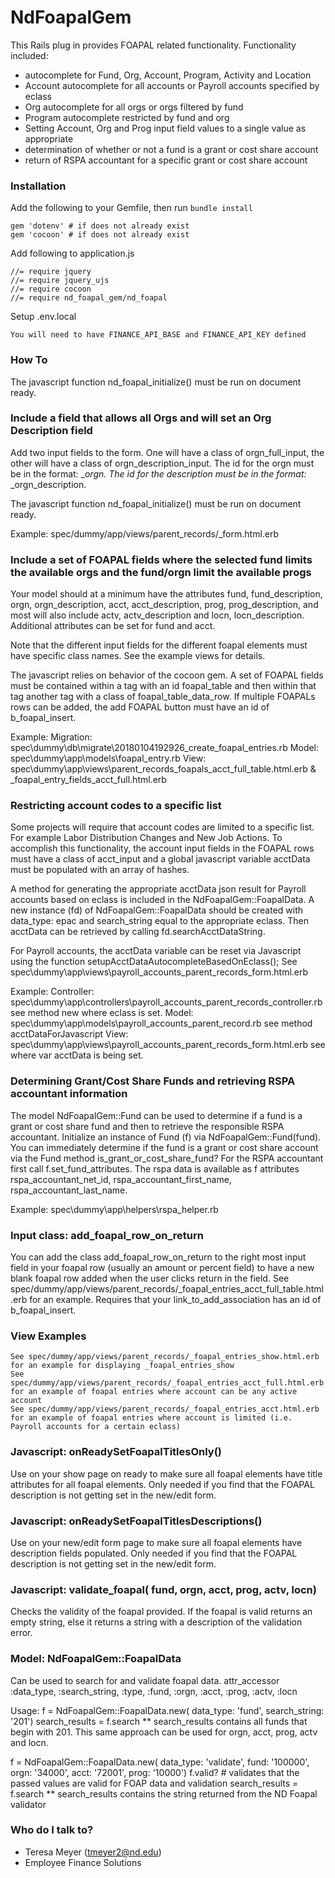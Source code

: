 # NdFoapalGem #

This Rails plug in provides FOAPAL related functionality.  Functionality included:
- autocomplete for Fund, Org, Account, Program, Activity and Location
- Account autocomplete for all accounts or Payroll accounts specified by eclass
- Org autocomplete for all orgs or orgs filtered by fund
- Program autocomplete restricted by fund and org
- Setting Account, Org and Prog input field values to a single value as appropriate
- determination of whether or not a fund is a grant or cost share account
- return of RSPA accountant for a specific grant or cost share account

### Installation ###

Add the following to your Gemfile, then run ```bundle install```
```
gem 'dotenv' # if does not already exist
gem 'cocoon' # if does not already exist
```

Add following to application.js
```
//= require jquery
//= require jquery_ujs
//= require cocoon
//= require nd_foapal_gem/nd_foapal
```

Setup .env.local
```
You will need to have FINANCE_API_BASE and FINANCE_API_KEY defined
```

### How To ###

The javascript function nd_foapal_initialize() must be run on document ready.

### Include a field that allows all Orgs and will set an Org Description field ###
Add two input fields to the form.  One will have a class of orgn_full_input, the other
will have a class of orgn_description_input.  The id for the orgn must be in the format:
<custom text>_<number>_orgn.  The id for the description must be in the format:
<same custom text>_<same number>_orgn_description.

The javascript function nd_foapal_initialize() must be run on document ready.

Example: spec/dummy/app/views/parent_records/_form.html.erb

### Include a set of FOAPAL fields where the selected fund limits the available orgs and the fund/orgn limit the available progs ###
Your model should at a minimum have the attributes fund, fund_description, orgn, orgn_description, acct, acct_description, prog, prog_description,
and most will also include actv, actv_description and locn, locn_description.  Additional attributes can be set for fund and acct.

Note that the different input fields for the different foapal elements must have specific class names.  See the example views for details.

The javascript relies on behavior of the cocoon gem.  A set of FOAPAL fields must be contained within a tag with an id foapal_table and then
within that tag another tag with a class of foapal_table_data_row.  If multiple FOAPALs rows can be added, the add FOAPAL button must have an
id of b_foapal_insert.

Example:
Migration: spec\dummy\db\migrate\20180104192926_create_foapal_entries.rb
Model: spec\dummy\app\models\foapal_entry.rb
View: spec\dummy\app\views\parent_records\_foapals_acct_full_table.html.erb & _foapal_entry_fields_acct_full.html.erb

### Restricting account codes to a specific list ###
Some projects will require that account codes are limited to a specific list.  For example Labor Distribution Changes and New Job Actions.
To accomplish this functionality, the account input fields in the FOAPAL rows must have a class of acct_input and a global javascript variable
acctData must be populated with an array of hashes.

A method for generating the appropriate acctData json result for Payroll accounts based on
eclass is included in the NdFoapalGem::FoapalData.  A new instance (fd) of NdFoapalGem::FoapalData should be created with data_type: epac and
search_string equal to the appropriate eclass.  Then acctData can be retrieved by calling fd.searchAcctDataString.

For Payroll accounts, the acctData variable can be reset via Javascript using the function setupAcctDataAutocompleteBasedOnEclass(<eclass>);
See spec\dummy\app\views\payroll_accounts_parent_records\_form.html.erb

Example:
Controller: spec\dummy\app\controllers\payroll_accounts_parent_records_controller.rb  see method new where eclass is set.
Model: spec\dummy\app\models\payroll_accounts_parent_record.rb  see method acctDataForJavascript
View: spec\dummy\app\views\payroll_accounts_parent_records\_form.html.erb   see where var acctData is being set.

### Determining Grant/Cost Share Funds and retrieving RSPA accountant information ###
The model NdFoapalGem::Fund can be used to determine if a fund is a grant or cost share fund and then to retrieve the responsible RSPA
accountant.  Initialize an instance of Fund (f) via NdFoapalGem::Fund(fund).  You can immediately determine if the fund is a grant or cost share
account via the Fund method is_grant_or_cost_share_fund?  For the RSPA accountant first call f.set_fund_attributes.  The rspa data is available
as f attributes rspa_accountant_net_id, rspa_accountant_first_name, rspa_accountant_last_name.

Example: spec\dummy\app\helpers\rspa_helper.rb

### Input class: add_foapal_row_on_return ###
You can add the class add_foapal_row_on_return to the right most input field in your foapal row (usually an amount or percent field) to have
a new blank foapal row added when the user clicks return in the field.  See spec/dummy/app/views/parent_records/_foapal_entries_acct_full_table.html.erb
for an example.  Requires that your link_to_add_association has an id of b_foapal_insert.


### View Examples ###
```
See spec/dummy/app/views/parent_records/_foapal_entries_show.html.erb for an example for displaying _foapal_entries_show
See spec/dummy/app/views/parent_records/_foapal_entries_acct_full.html.erb for an example of foapal entries where account can be any active account
See spec/dummy/app/views/parent_records/_foapal_entries_acct.html.erb for an example of foapal entries where account is limited (i.e. Payroll accounts for a certain eclass)
```

### Javascript: onReadySetFoapalTitlesOnly() ###
Use on your show page on ready to make sure all foapal elements have title attributes for all foapal elements.  Only needed if you find that the
FOAPAL description is not getting set in the new/edit form.

### Javascript: onReadySetFoapalTitlesDescriptions() ###
Use on your new/edit form page to make sure all foapal elements have description fields populated.  Only needed if you find that the
FOAPAL description is not getting set in the new/edit form.

### Javascript: validate_foapal( fund, orgn, acct, prog, actv, locn) ###
Checks the validity of the foapal provided. If the foapal is valid returns an empty string, else it returns a string with a description of the validation error.

### Model: NdFoapalGem::FoapalData ###
Can be used to search for and validate foapal data.
attr_accessor :data_type, :search_string, :type, :fund, :orgn, :acct, :prog, :actv, :locn

Usage:
f = NdFoapalGem::FoapalData.new( data_type: 'fund', search_string: '201')
search_results = f.search
** search_results contains all funds that begin with 201.  This same approach can be used for orgn, acct, prog, actv and locn.

f = NdFoapalGem::FoapalData.new( data_type: 'validate', fund: '100000', orgn: '34000', acct: '72001', prog: '10000')
f.valid? # validates that the passed values are valid for FOAP data and validation
search_results = f.search
** search_results contains the string returned from the ND Foapal validator


### Who do I talk to? ###

* Teresa Meyer (tmeyer2@nd.edu) 
* Employee Finance Solutions